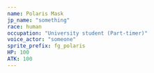 ```yaml
---
name: Polaris Mask
jp_name: "something"
race: human
occupation: "University student (Part-timer)"
voice_actor: "someone"
sprite_prefix: fg_polaris
HP: 100
ATK: 100
---
```

